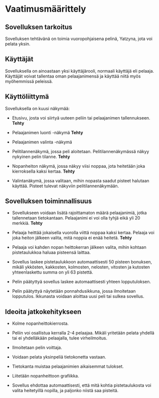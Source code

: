 <h1> Vaatimusmäärittely </h1>

<h2> Sovelluksen tarkoitus </h2>
Sovelluksen tehtävänä on toimia vuoropohjaisena pelinä, Yatzyna, jota voi pelata yksin.

<h2> Käyttäjät </h2>
Sovelluksella on ainoastaan yksi käyttäjärooli, normaali käyttäjä eli pelaaja.
Käyttäjät voivat tallentaa oman pelaajanimensä ja käyttää niitä myös myöhemmissä peleissä.

<h2> Käyttöliittymä </h2>
Sovelluksella on kuusi näkymää:

- Etusivu, josta voi siirtyä uuteen peliin tai pelaajanimen tallennukseen. <b>Tehty</b>

- Pelaajanimen luonti -näkymä <b>Tehty</b>

- Pelaajanimen valinta -näkymä

- Pelitilannenäkymä, jossa peli aloitetaan. Pelitilannenäkymässä näkyy nykyinen pelin tilanne. <b>Tehty</b> 

- Nopanheiton näkymä, jossa näkyy viisi noppaa, jota heitetään joka kierroksella kaksi kertaa. <b>Tehty</b>

- Valintanäkymä, jossa valitaan, mihin nopasta saadut pisteet halutaan käyttää. Pisteet tulevat näkyviin pelitilannenäkymään.

<h2> Sovelluksen toiminnallisuus </h2>

- Sovellukseen voidaan lisätä rajoittamaton määrä pelaajanimiä, jotka tallennetaan tietokantaan. Pelaajanimi ei voi olla tyhjä eikä yli 20 merkkiä. <b>Tehty</b>

- Pelaaja heittää jokaisella vuorolla viittä noppaa kaksi kertaa. Pelaaja voi joka heiton jälkeen valita, mitä noppia ei enää heitetä. <b>Tehty</b>

- Pelaaja voi kahden nopan heittokerran jälkeen valita, mihin kohtaan pistetaulukkoa haluaa pisteensä laittaa.

- Sovellus laskee pistetaulukkoon automaattisesti 50 pisteen bonuksen, mikäli ykkösten, kakkosten, kolmosten, nelosten, vitosten ja kutosten yhteenlaskettu summa on yli 63 pistettä.

- Pelin päätyttyä sovellus laskee automaattisesti yhteen lopputuloksen.

- Pelin päätyttyä näytetään ponnahdusikkuna, jossa ilmoitetaan lopputulos. Ikkunasta voidaan aloittaa uusi peli tai sulkea sovellus.

<h2> Ideoita jatkokehitykseen </h2>

- Kolme nopanheittokierrosta.

- Peliin voi osallistua kerralla 2-4 pelaajaa. Mikäli yritetään pelata yhdellä tai ei yhdelläkään pelaajalla, tulee virheilmoitus.

- Ilmoitetaan pelin voittaja.

- Voidaan pelata yksinpeliä tietokonetta vastaan.

- Tietokanta muistaa pelaajanimien aikaisemmat tulokset.

- Liitetään nopanheittoon grafiikka.

- Sovellus ehdottaa automaattisesti, että mitä kohtia pistetaulukosta voi valita heitetyillä nopilla, ja paljonko niistä saa pisteitä. 
